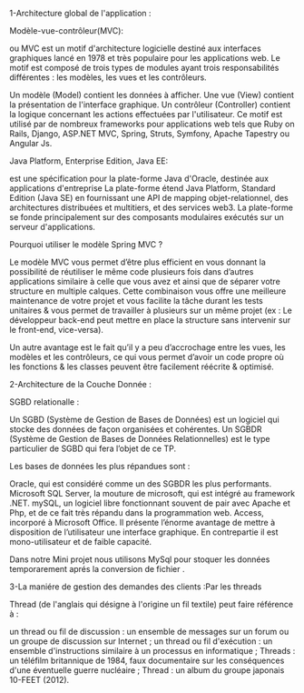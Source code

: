 1-Architecture global de l'application :

Modèle-vue-contrôleur(MVC):

 ou MVC est un motif d'architecture logicielle destiné aux interfaces graphiques lancé en 1978 et très populaire pour
 les applications web. 
Le motif est composé de trois types de modules ayant trois responsabilités 
différentes : les modèles, les vues et les contrôleurs.

Un modèle (Model) contient les données à afficher.
Une vue (View) contient la présentation de l'interface graphique.
Un contrôleur (Controller) contient la logique concernant les actions effectuées par l'utilisateur.
Ce motif est utilisé par de nombreux frameworks pour applications web tels que Ruby on Rails, Django,
 ASP.NET MVC, Spring, Struts, Symfony, Apache Tapestry ou Angular Js.

Java Platform, Enterprise Edition, Java EE:

est une spécification pour la plate-forme Java d'Oracle, destinée aux applications d'entreprise La plate-forme étend
 Java Platform, Standard Edition (Java SE) en fournissant une API de mapping objet-relationnel, des architectures
 distribuées et multitiers, et des services web3. La plate-forme se fonde principalement sur des composants
 modulaires exécutés sur un serveur d'applications.

Pourquoi utiliser le modèle Spring MVC ?

Le modèle MVC vous permet d’être plus efficient en vous donnant la possibilité de réutiliser le même code plusieurs 
fois dans d’autres applications similaire à celle que vous avez et ainsi que de séparer votre structure en multiple
 calques. Cette combinaison vous offre une meilleure maintenance de votre projet et vous facilite la tâche durant 
les tests unitaires & vous permet de travailler à plusieurs sur un même projet (ex : Le développeur back-end peut 
mettre en place la structure sans intervenir sur le front-end, vice-versa).

Un autre avantage est le fait qu’il y a peu d’accrochage entre les vues, les modèles et les contrôleurs,
 ce qui vous permet d’avoir un code propre où les fonctions & les classes peuvent être facilement réécrite 
& optimisé.

2-Architecture de la Couche Donnée :

SGBD relationalle :

Un SGBD (Système de Gestion de Bases de Données) est un logiciel qui stocke des données de façon organisées et cohérentes. Un SGBDR (Système de Gestion de Bases de Données Relationnelles) est le type particulier de SGBD qui fera l’objet de ce TP. 

Les bases de données les plus répandues sont :

Oracle, qui est considéré comme un des SGBDR les plus performants.
Microsoft SQL Server, la mouture de microsoft, qui est intégré au framework .NET.
mySQL, un logiciel libre fonctionnant souvent de pair avec Apache et Php, et de ce fait très répandu dans la programmation web.
Access, incorporé à Microsoft Office. Il présente l’énorme avantage de mettre à disposition de l’utilisateur une interface graphique. En contrepartie il est mono-utilisateur et de faible capacité. 

Dans notre Mini projet nous utilisons MySql pour stoquer les données temporarement aprés la conversion de fichier .

3-La maniére de gestion des demandes des clients :Par les threads 

Thread (de l'anglais qui désigne à l'origine un fil textile) peut faire référence à :

un thread ou fil de discussion : un ensemble de messages sur un forum ou un groupe de discussion sur Internet ;
un thread ou fil d'exécution : un ensemble d'instructions similaire à un processus en informatique ;
Threads : un téléfilm britannique de 1984, faux documentaire sur les conséquences d'une éventuelle guerre nucléaire ;
Thread : un album du groupe japonais 10-FEET (2012).



